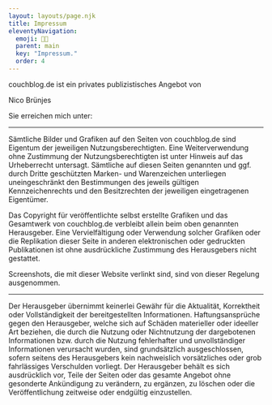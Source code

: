 ```yaml
---
layout: layouts/page.njk
title: Impressum
eleventyNavigation:
  emoji: 🧑‍🎨
  parent: main
  key: "Impressum."
  order: 4
---
```


couchblog.de ist ein privates publizistisches Angebot von

<p id="ds-adresse">Nico Brünjes</p>
<p>Sie erreichen mich unter: <span id="ds-email"></span></p>
<script type="text/javascript">
  (function(d) {
    var e = 'bmljb0Bjb3VjaGJsb2cuZGU=',
    p2 = d.querySelector('#ds-email');
    p2.insertAdjacentHTML('afterbegin', atob(e));
  })(document);
</script>

* * *

Sämtliche Bilder und Grafiken auf den Seiten von couchblog.de sind Eigentum der jeweiligen Nutzungsberechtigten. Eine Weiterverwendung ohne Zustimmung der Nutzungsberechtigten ist unter Hinweis auf das Urheberrecht untersagt. Sämtliche auf diesen Seiten genannten und ggf. durch Dritte geschützten Marken- und Warenzeichen unterliegen uneingeschränkt den Bestimmungen des jeweils gültigen Kennzeichenrechts und den Besitzrechten der jeweiligen eingetragenen Eigentümer.

Das Copyright für veröffentlichte selbst erstellte Grafiken und das Gesamtwerk von couchblog.de verbleibt allein beim oben genannten Herausgeber. Eine Vervielfältigung oder Verwendung solcher Grafiken oder die Replikation dieser Seite in anderen elektronischen oder gedruckten Publikationen ist ohne ausdrückliche Zustimmung des Herausgebers nicht gestattet.

Screenshots, die mit dieser Website verlinkt sind, sind von dieser Regelung ausgenommen.

* * *

Der Herausgeber übernimmt keinerlei Gewähr für die Aktualität, Korrektheit oder Vollständigkeit der bereitgestellten Informationen. Haftungsansprüche gegen den Herausgeber, welche sich auf Schäden materieller oder ideeller Art beziehen, die durch die Nutzung oder Nichtnutzung der dargebotenen Informationen bzw. durch die Nutzung fehlerhafter und unvollständiger Informationen verursacht wurden, sind grundsätzlich ausgeschlossen, sofern seitens des Herausgebers kein nachweislich vorsätzliches oder grob fahrlässiges Verschulden vorliegt. Der Herausgeber behält es sich ausdrücklich vor, Teile der Seiten oder das gesamte Angebot ohne gesonderte Ankündigung zu verändern, zu ergänzen, zu löschen oder die Veröffentlichung zeitweise oder endgültig einzustellen.
